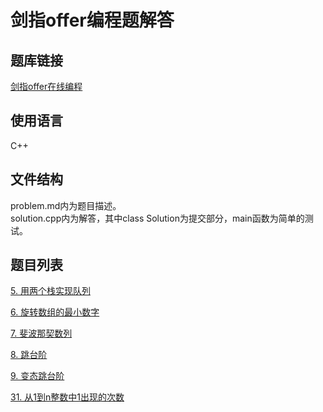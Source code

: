 # 剑指offer编程题解答
## 题库链接
[剑指offer在线编程](https://www.nowcoder.com/ta/coding-interviews)
## 使用语言
C++
## 文件结构
problem.md内为题目描述。  
solution.cpp内为解答，其中class Solution为提交部分，main函数为简单的测试。
## 题目列表
[5. 用两个栈实现队列](./JZ5)

[6. 旋转数组的最小数字](./JZ6)

[7. 斐波那契数列](./JZ7)

[8. 跳台阶](./JZ8)

[9. 变态跳台阶](./JZ9)

[31. 从1到n整数中1出现的次数](./JZ31)